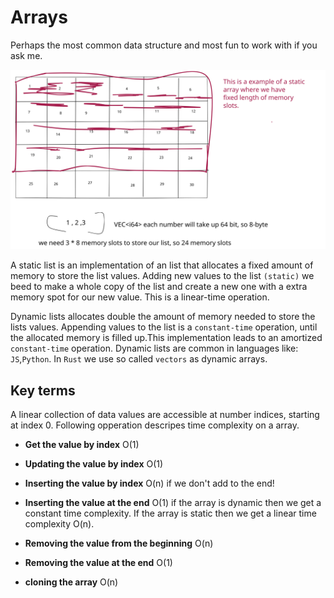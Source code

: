 # Arrays

Perhaps the most common data structure and most fun to work with if you ask me.

<img src="./lists.svg" />

A static list is an implementation of an list that allocates a fixed amount of memory to store the list values. Adding new values to the list `(static)` we beed to make a whole copy of the list and create a new one with a extra memory spot for our new value. This is a linear-time operation.

Dynamic lists allocates double the amount of memory needed to store the lists values.
Appending values to the list is a `constant-time` operation, until the allocated memory is filled up.This implementation leads to an amortized `constant-time` operation.
Dynamic lists are common in languages like: `JS`,`Python`.
In `Rust` we use so called `vectors` as dynamic arrays.

## Key terms

A linear collection of data values are accessible at number indices, starting at index 0.
Following opperation descripes time complexity on a array.

- **Get the value by index** O(1)
- **Updating the value by index** O(1)
- **Inserting the value by index** O(n) if we don't add to the end!
- **Inserting the value at the end** O(1) if the array is dynamic then we get a constant time complexity. If the array is static then we get a linear time complexity O(n).

- **Removing the value from the beginning** O(n)
- **Removing the value at the end** O(1)
- **cloning the array** O(n)
